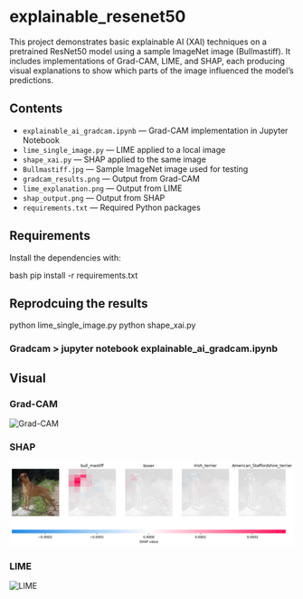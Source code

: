 # explainable_resenet50

This project demonstrates basic explainable AI (XAI) techniques on a pretrained ResNet50 model using a sample ImageNet image (Bullmastiff). It includes implementations of Grad-CAM, LIME, and SHAP, each producing visual explanations to show which parts of the image influenced the model’s predictions.

## Contents

- `explainable_ai_gradcam.ipynb` — Grad-CAM implementation in Jupyter Notebook
- `lime_single_image.py` — LIME applied to a local image
- `shape_xai.py` — SHAP applied to the same image
- `Bullmastiff.jpg` — Sample ImageNet image used for testing
- `gradcam_results.png` — Output from Grad-CAM
- `lime_explanation.png` — Output from LIME
- `shap_output.png` — Output from SHAP
- `requirements.txt` — Required Python packages

## Requirements

Install the dependencies with:

bash
pip install -r requirements.txt

## Reprodcuing the results
python lime_single_image.py
python shape_xai.py

### Gradcam > jupyter notebook explainable_ai_gradcam.ipynb
## Visual
### Grad-CAM
![Grad-CAM](https://github.com/asad-62/explainable_resenet50/blob/main/gradcam_results.png?raw=true)
### SHAP
![SHAP](https://github.com/asad-62/explainable_resenet50/blob/main/shap_output.png?raw=true)
### LIME
![LIME](https://github.com/asad-62/explainable_resenet50/blob/main/lime_explanation.png?raw=true)


